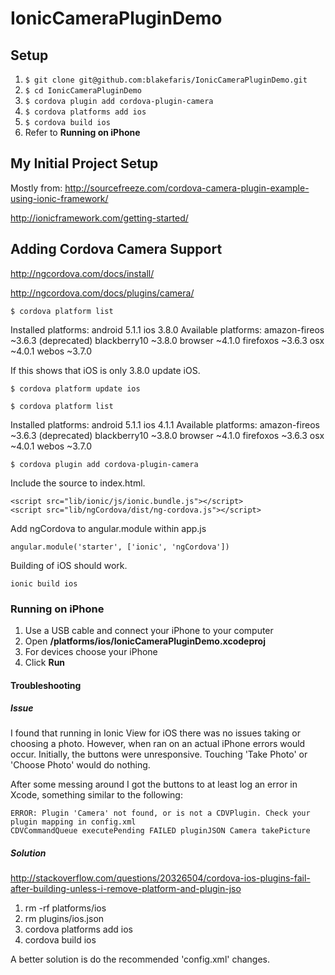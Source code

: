# IonicCameraPluginDemo

## Setup
1. ```$ git clone git@github.com:blakefaris/IonicCameraPluginDemo.git```
1. ```$ cd IonicCameraPluginDemo```
1. ```$ cordova plugin add cordova-plugin-camera```  
1. ```$ cordova platforms add ios```
1. ```$ cordova build ios```
1. Refer to **Running on iPhone**


## My Initial Project Setup
Mostly from: http://sourcefreeze.com/cordova-camera-plugin-example-using-ionic-framework/

http://ionicframework.com/getting-started/

## Adding Cordova Camera Support

http://ngcordova.com/docs/install/

http://ngcordova.com/docs/plugins/camera/


``` $ cordova platform list ```

Installed platforms:
  android 5.1.1
  ios 3.8.0
Available platforms:
  amazon-fireos ~3.6.3 (deprecated)
  blackberry10 ~3.8.0
  browser ~4.1.0
  firefoxos ~3.6.3
  osx ~4.0.1
  webos ~3.7.0

If this shows that iOS is only 3.8.0 update iOS.

``` $ cordova platform update ios ```

``` $ cordova platform list ```

Installed platforms:
  android 5.1.1
  ios 4.1.1
Available platforms:
  amazon-fireos ~3.6.3 (deprecated)
  blackberry10 ~3.8.0
  browser ~4.1.0
  firefoxos ~3.6.3
  osx ~4.0.1
  webos ~3.7.0

``` $ cordova plugin add cordova-plugin-camera ```

Include the source to index.html.

```
<script src="lib/ionic/js/ionic.bundle.js"></script>
<script src="lib/ngCordova/dist/ng-cordova.js"></script>
```

Add ngCordova to angular.module within app.js

``` angular.module('starter', ['ionic', 'ngCordova']) ```

Building of iOS should work.

``` ionic build ios ```

### Running on iPhone ###
1. Use a USB cable and connect your iPhone to your computer
1. Open **/platforms/ios/IonicCameraPluginDemo.xcodeproj**
1. For devices choose your iPhone
1. Click **Run**

#### Troubleshooting ####

##### Issue #####
I found that running in Ionic View for iOS there was no issues taking or choosing a photo.  However, when ran on an actual iPhone errors would occur. Initially, the buttons were unresponsive.  Touching 'Take Photo' or 'Choose Photo' would do nothing.

After some messing around I got the buttons to at least log an error in Xcode, something similar to the following:
```
ERROR: Plugin 'Camera' not found, or is not a CDVPlugin. Check your plugin mapping in config.xml
CDVCommandQueue executePending FAILED pluginJSON Camera takePicture
```

##### Solution #####
http://stackoverflow.com/questions/20326504/cordova-ios-plugins-fail-after-building-unless-i-remove-platform-and-plugin-jso

1. rm -rf platforms/ios
1. rm plugins/ios.json
1. cordova platforms add ios
1. cordova build ios

A better solution is do the recommended 'config.xml' changes.
